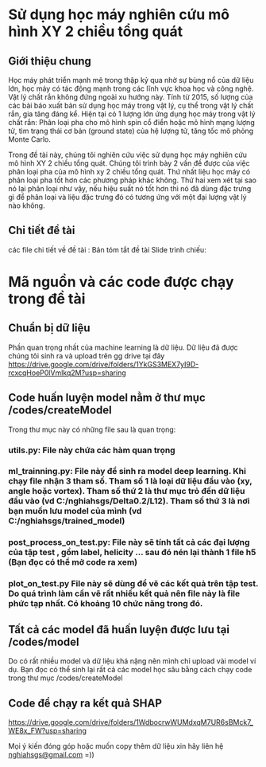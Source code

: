 # Sử dụng học máy nghiên cứu mô hình XY 2 chiều tổng quát
## Giới thiệu chung <br>
Học máy phát triển mạnh mẽ trong thập kỷ qua nhờ sự bùng nổ của dữ liệu lớn, học máy có tác động mạnh trong các lĩnh vực khoa học và công nghệ. Vật lý chất rắn không đứng ngoài xu hướng này. Tính từ 2015, số lượng của các bài báo xuất bản sử dụng học máy trong vật lý, cụ thể trong vật lý chất rắn, gia tăng đáng kể. Hiện tại có 1 lượng lớn ứng dụng học máy trong vật lý chất rắn: Phân loại pha cho mô hình spin cổ điển hoặc mô hình mạng lượng tử, tìm trạng thái cơ bản (ground state) của hệ lượng tử, tăng tốc mô phỏng Monte Carlo. <br>



Trong đề tài này, chúng tôi nghiên cứu việc sử dụng học máy nghiên cứu mô hình XY 2 chiều tổng quát. Chúng tôi trình bày 2 vấn đề được của việc phân loại pha của mô hình xy 2 chiều tổng quát. Thứ nhất liệu học máy có phân loại pha tốt hơn các phương pháp khác không. Thứ hai xem xét tại sao nó lại phân loại như vậy, nếu hiệu suất nó tốt hơn thì nó đã dùng đặc trưng gì để phân loại và liệu đặc trưng đó có tương ứng với một đại lượng vật lý nào không. <br>

## Chi tiết đề tài
các file chi tiết về đề tài :
Bản tóm tắt đề tài
Slide trình chiếu:

# Mã nguồn và các code được chạy trong đề tài
## Chuẩn bị dữ liệu
Phần quan trọng nhất của machine learning là dữ liệu. Dữ liệu đã được chúng tôi sinh ra và upload trên gg drive tại đây
https://drive.google.com/drive/folders/1YkGS3MEX7yI9D-rcxcqHoeP0lVmlkq2M?usp=sharing

## Code huấn luyện model nằm ở thư mục /codes/createModel
Trong thư mục này có những file sau là quan trọng:
### utils.py: File này chứa các hàm quan trọng
### ml_trainning.py:  File này để sinh ra model deep learning. Khi chạy file nhận 3 tham số. Tham số 1	là loại dữ liệu đầu vào (xy, angle hoặc vortex). Tham số thứ 2 là thư mục trỏ đến dữ liệu đầu vào (vd C:/nghiahsgs/Delta0.2/L12). Tham số  thứ 3 là nơi bạn muốn lưu model của mình (vd C:/nghiahsgs/trained_model)
### post_process_on_test.py: File này sẽ tính tất cả các đại lượng của tập test , gồm label, helicity ... sau đó nén lại thành 1 file h5 (Bạn đọc có thể mở code ra xem)
### plot_on_test.py File này sẽ dùng để vẽ các kết quả trên tập test. Do quá trình làm cần vẽ rất nhiều kết quả nên file này là file phức tạp nhất. Có khoảng 10 chức năng trong đó.
## Tất cả các model đã huấn luyện được lưu tại /codes/model
Do có rất nhiều model và dữ liệu khá nặng nên mình chỉ upload vài model ví dụ. Bạn đọc có thể sinh lại rất cả các model học sâu bằng cách chạy code trong thư mục /codes/createModel


## Code để chạy ra kết quả SHAP
https://drive.google.com/drive/folders/1WdbocrwWUMdxqM7UR6sBMck7_WE8x_FW?usp=sharing

Mọi ý kiến đóng góp hoặc muốn copy thêm dữ liệu xin hãy liên hệ nghiahsgs@gmail.com =))
